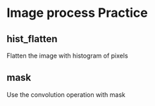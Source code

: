 # Image process Practice

## hist_flatten
Flatten the image with histogram of pixels

## mask
Use the convolution operation with mask
